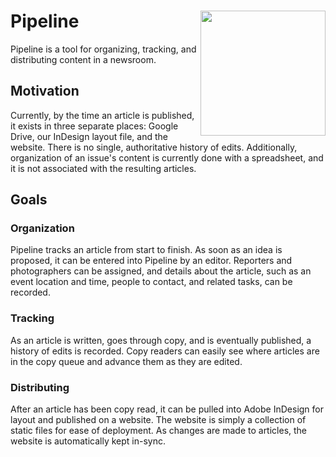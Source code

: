 # Pipeline [<img align="right" width="200px" src="https://cloud.githubusercontent.com/assets/335234/18211402/6fb5bdd6-710b-11e6-93dc-f47559d8ba19.png">](https://poly.rpi.edu)
Pipeline is a tool for organizing, tracking, and distributing content in a newsroom.

## Motivation

Currently, by the time an article is published, it exists in three separate places: Google Drive, our InDesign layout file, and the website. There is no single, authoritative history of edits. Additionally, organization of an issue's content is currently done with a spreadsheet, and it is not associated with the resulting articles.

## Goals

### Organization
Pipeline tracks an article from start to finish. As soon as an idea is proposed, it can be entered into Pipeline by an editor. Reporters and photographers can be assigned, and details about the article, such as an event location and time, people to contact, and related tasks, can be recorded.

### Tracking
As an article is written, goes through copy, and is eventually published, a history of edits is recorded. Copy readers can easily see where articles are in the copy queue and advance them as they are edited.

### Distributing

After an article has been copy read, it can be pulled into Adobe InDesign for layout and published on a website. The website is simply a collection of static files for ease of deployment. As changes are made to articles, the website is automatically kept in-sync.
